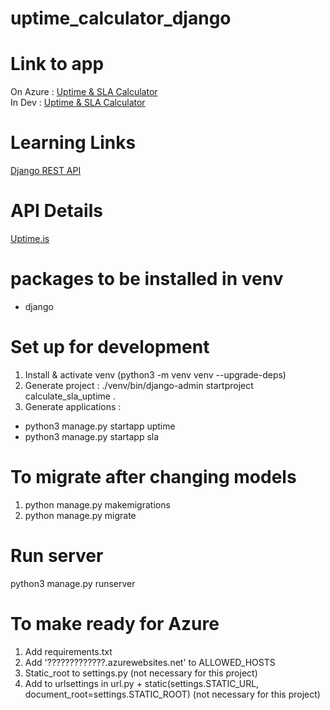 # uptime_calculator_django

# Link to app
On Azure : [Uptime & SLA Calculator]()
<br/>
In Dev : [Uptime & SLA Calculator]()

# Learning Links
[Django REST API](https://simpleisbetterthancomplex.com/tutorial/2018/02/03/how-to-use-restful-apis-with-django.html) <br>

# API Details
[Uptime.is](https://uptime.is)

# packages to be installed in venv
- django

# Set up for development
1. Install & activate venv (python3 -m venv venv --upgrade-deps)
2. Generate project : ./venv/bin/django-admin startproject calculate_sla_uptime .  
3. Generate applications : 
- python3 manage.py startapp uptime
- python3 manage.py startapp sla

# To migrate after changing models
1. python manage.py makemigrations
2. python manage.py migrate

# Run server
python3 manage.py runserver  

# To make ready for Azure
1. Add requirements.txt
2. Add '?????????????.azurewebsites.net' to ALLOWED_HOSTS
3. Static_root to settings.py (not necessary for this project)
4. Add to urlsettings in url.py + static(settings.STATIC_URL, document_root=settings.STATIC_ROOT) (not necessary for this project)

